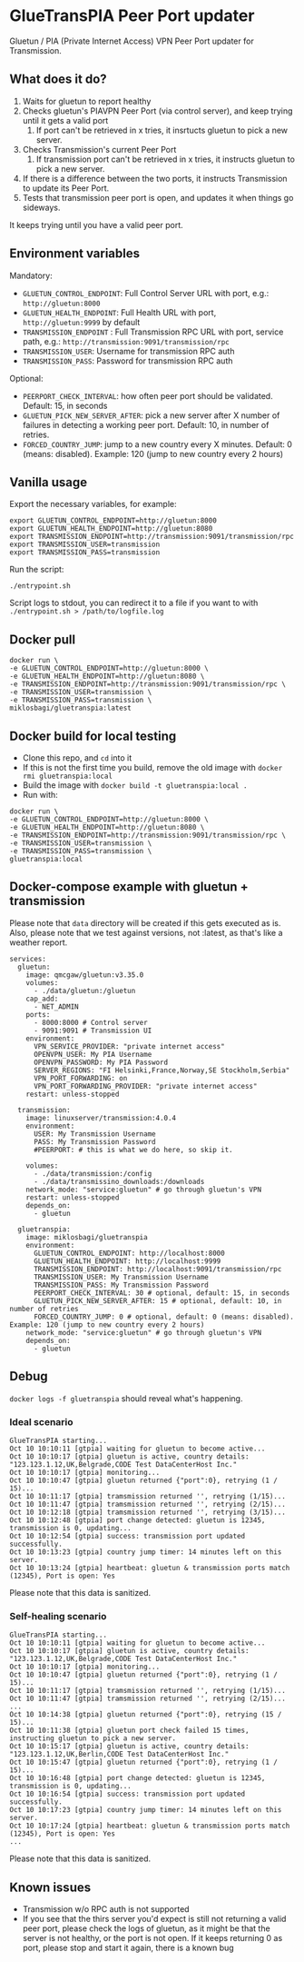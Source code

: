 # GlueTransPIA Peer Port updater
Gluetun / PIA (Private Internet Access) VPN Peer Port updater for Transmission.

## What does it do?
1. Waits for gluetun to report healthy
1. Checks gluetun's PIAVPN Peer Port (via control server), and keep trying until it gets a valid port
   1. If port can't be retrieved in x tries, it insrtucts gluetun to pick a new server.
1. Checks Transmission's current Peer Port
   1. If transmission port can't be retrieved in x tries, it instructs gluetun to pick a new server.
1. If there is a difference between the two ports, it instructs Transmission to update its Peer Port.
1. Tests that transmission peer port is open, and updates it when things go sideways.

It keeps trying until you have a valid peer port.
## Environment variables
Mandatory:
- `GLUETUN_CONTROL_ENDPOINT`: Full Control Server URL with port, e.g.: `http://gluetun:8000`
- `GLUETUN_HEALTH_ENDPOINT`: Full Health URL with port, `http://gluetun:9999` by default
- `TRANSMISSION_ENDPOINT` : Full Transmission RPC URL with port, service path, e.g.: `http://transmission:9091/transmission/rpc`
- `TRANSMISSION_USER`: Username for transmission RPC auth
- `TRANSMISSION_PASS`: Password for transmission RPC auth

Optional:
- `PEERPORT_CHECK_INTERVAL`: how often peer port should be validated. Default: 15, in seconds
- `GLUETUN_PICK_NEW_SERVER_AFTER`: pick a new server after X number of failures in detecting a working peer port. Default: 10, in number of retries.
- `FORCED_COUNTRY_JUMP`: jump to a new country every X minutes. Default: 0 (means: disabled). Example: 120 (jump to new country every 2 hours)

## Vanilla usage
Export the necessary variables, for example:
```
export GLUETUN_CONTROL_ENDPOINT=http://gluetun:8000
export GLUETUN_HEALTH_ENDPOINT=http://gluetun:8080
export TRANSMISSION_ENDPOINT=http://transmission:9091/transmission/rpc
export TRANSMISSION_USER=transmission
export TRANSMISSION_PASS=transmission
```

Run the script:
```
./entrypoint.sh
```

Script logs to stdout, you can redirect it to a file if you want to with `./entrypoint.sh > /path/to/logfile.log`

## Docker pull
```
docker run \
-e GLUETUN_CONTROL_ENDPOINT=http://gluetun:8000 \
-e GLUETUN_HEALTH_ENDPOINT=http://gluetun:8080 \
-e TRANSMISSION_ENDPOINT=http://transmission:9091/transmission/rpc \
-e TRANSMISSION_USER=transmission \
-e TRANSMISSION_PASS=transmission \
miklosbagi/gluetranspia:latest
```

## Docker build for local testing
- Clone this repo, and `cd` into it
- If this is not the first time you build, remove the old image with `docker rmi gluetranspia:local`
- Build the image with `docker build -t gluetranspia:local .`
- Run with:
```
docker run \
-e GLUETUN_CONTROL_ENDPOINT=http://gluetun:8000 \
-e GLUETUN_HEALTH_ENDPOINT=http://gluetun:8080 \
-e TRANSMISSION_ENDPOINT=http://transmission:9091/transmission/rpc \
-e TRANSMISSION_USER=transmission \
-e TRANSMISSION_PASS=transmission \
gluetranspia:local
```

## Docker-compose example with gluetun + transmission
Please note that `data` directory will be created if this gets executed as is.
Also, please note that we test against versions, not :latest, as that's like a weather report.

```
services:
  gluetun:
    image: qmcgaw/gluetun:v3.35.0
    volumes:
      - ./data/gluetun:/gluetun
    cap_add:
      - NET_ADMIN
    ports:
      - 8000:8000 # Control server
      - 9091:9091 # Transmission UI
    environment:
      VPN_SERVICE_PROVIDER: "private internet access"
      OPENVPN_USER: My PIA Username
      OPENVPN_PASSWORD: My PIA Password
      SERVER_REGIONS: "FI Helsinki,France,Norway,SE Stockholm,Serbia"
      VPN_PORT_FORWARDING: on
      VPN_PORT_FORWARDING_PROVIDER: "private internet access"
    restart: unless-stopped

  transmission:
    image: linuxserver/transmission:4.0.4
    environment:
      USER: My Transmission Username
      PASS: My Transmission Password
      #PEERPORT: # this is what we do here, so skip it.

    volumes:
      - ./data/transmission:/config
      - ./data/transmissino_downloads:/downloads
    network_mode: "service:gluetun" # go through gluetun's VPN
    restart: unless-stopped
    depends_on:
      - gluetun

  gluetranspia:
    image: miklosbagi/gluetranspia
    environment:
      GLUETUN_CONTROL_ENDPOINT: http://localhost:8000
      GLUETUN_HEALTH_ENDPOINT: http://localhost:9999
      TRANSMISSION_ENDPOINT: http://localhost:9091/transmission/rpc
      TRANSMISSION_USER: My Transmission Username
      TRANSMISSION_PASS: My Transmission Password
      PEERPORT_CHECK_INTERVAL: 30 # optional, default: 15, in seconds
      GLUETUN_PICK_NEW_SERVER_AFTER: 15 # optional, default: 10, in number of retries
      FORCED_COUNTRY_JUMP: 0 # optional, default: 0 (means: disabled). Example: 120 (jump to new country every 2 hours)
    network_mode: "service:gluetun" # go through gluetun's VPN
    depends_on:
      - gluetun
```

## Debug
`docker logs -f gluetranspia` should reveal what's happening.

### Ideal scenario
```
GlueTransPIA starting...
Oct 10 10:10:11 [gtpia] waiting for gluetun to become active...
Oct 10 10:10:17 [gtpia] gluetun is active, country details: "123.123.1.12,UK,Belgrade,CODE Test DataCenterHost Inc."
Oct 10 10:10:17 [gtpia] monitoring...
Oct 10 10:10:47 [gtpia] gluetun returned {"port":0}, retrying (1 / 15)...
Oct 10 10:11:17 [gtpia] tramsmission returned '', retrying (1/15)...
Oct 10 10:11:47 [gtpia] tramsmission returned '', retrying (2/15)...
Oct 10 10:12:18 [gtpia] tramsmission returned '', retrying (3/15)...
Oct 10 10:12:48 [gtpia] port change detected: gluetun is 12345, transmission is 0, updating...
Oct 10 10:12:54 [gtpia] success: transmission port updated successfully.
Oct 10 10:13:23 [gtpia] country jump timer: 14 minutes left on this server.
Oct 10 10:13:24 [gtpia] heartbeat: gluetun & transmission ports match (12345), Port is open: Yes
```
Please note that this data is sanitized.

### Self-healing scenario
```
GlueTransPIA starting...
Oct 10 10:10:11 [gtpia] waiting for gluetun to become active...
Oct 10 10:10:17 [gtpia] gluetun is active, country details: "123.123.1.12,UK,Belgrade,CODE Test DataCenterHost Inc."
Oct 10 10:10:17 [gtpia] monitoring...
Oct 10 10:10:47 [gtpia] gluetun returned {"port":0}, retrying (1 / 15)...
Oct 10 10:11:17 [gtpia] tramsmission returned '', retrying (1/15)...
Oct 10 10:11:47 [gtpia] tramsmission returned '', retrying (2/15)...
...
Oct 10 10:14:38 [gtpia] gluetun returned {"port":0}, retrying (15 / 15)...
Oct 10 10:11:38 [gtpia] gluetun port check failed 15 times, instructing gluetun to pick a new server.
Oct 10 10:15:17 [gtpia] gluetun is active, country details: "123.123.1.12,UK,Berlin,CODE Test DataCenterHost Inc."
Oct 10 10:15:47 [gtpia] gluetun returned {"port":0}, retrying (1 / 15)...
Oct 10 10:16:48 [gtpia] port change detected: gluetun is 12345, transmission is 0, updating...
Oct 10 10:16:54 [gtpia] success: transmission port updated successfully.
Oct 10 10:17:23 [gtpia] country jump timer: 14 minutes left on this server.
Oct 10 10:17:24 [gtpia] heartbeat: gluetun & transmission ports match (12345), Port is open: Yes
...
```
Please note that this data is sanitized.

## Known issues
- Transmission w/o RPC auth is not supported
- If you see that the thirs server you'd expect is still not returning a valid peer port, please check the logs of gluetun, as it might be that the server is not healthy, or the port is not open. If it keeps returning 0 as port, please stop and start it again, there is a known bug